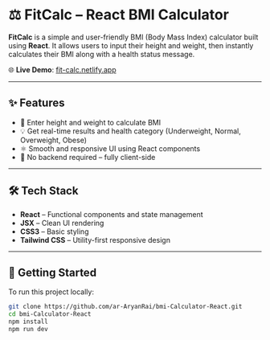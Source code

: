 # ⚖️ FitCalc – React BMI Calculator

**FitCalc** is a simple and user-friendly BMI (Body Mass Index) calculator built using **React**. It allows users to input their height and weight, then instantly calculates their BMI along with a health status message.

🌐 **Live Demo**: [fit-calc.netlify.app](https://fit-calc.netlify.app/)

---

## ✨ Features

- 🔢 Enter height and weight to calculate BMI
- 💡 Get real-time results and health category (Underweight, Normal, Overweight, Obese)
- ⚛️ Smooth and responsive UI using React components
- 💾 No backend required – fully client-side

---

## 🛠 Tech Stack

- **React** – Functional components and state management
- **JSX** – Clean UI rendering
- **CSS3** – Basic styling
- **Tailwind CSS** – Utility-first responsive design

---

## 🚀 Getting Started

To run this project locally:

```bash
git clone https://github.com/ar-AryanRai/bmi-Calculator-React.git
cd bmi-Calculator-React
npm install
npm run dev
```
